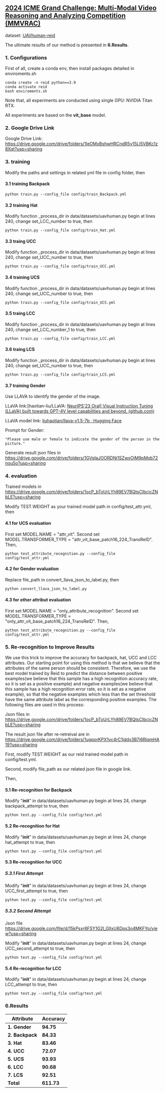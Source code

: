 ## [2024 ICME Grand Challenge: Multi-Modal Video Reasoning and Analyzing Competition (MMVRAC)](https://sutdcv.github.io/MMVRAC/)

dataset: [UAVhuman-reid](https://github.com/sutdcv/UAV-Human)

The ultimate results of our method is presented in **6.Results**.

### 1. Configurations
First of all, create a conda env, then install packages detailed in enviroments.sh
```
conda create -n reid python==3.9
conda activate reid
bash enviroments.sh
```

Note that, all experiments are conducted using single GPU: NVIDIA Titan RTX. 

All experiments are based on the **vit_base** model. 

### 2. Google Drive Link

Google Drive Link: https://drive.google.com/drive/folders/1leOMxBshwHRCndR5y15LI5VBKc1z8Xqt?usp=sharing

### 3. training

Modify the paths and settings in related yml file in config folder, then
#### 3.1 training Backpack

```
python train.py --config_file config/train_Backpack.yml
```
#### 3.2 training Hat

Modify function _process_dir in data/datasets/uavhuman.py begin at lines 240, change set_LCC_number to true, then

```
python train.py --config_file config/train_Hat.yml
```
#### 3.3 traing UCC

Modify function _process_dir in data/datasets/uavhuman.py begin at lines 240, change set_UCC_number to true, then

```
python train.py --config_file config/train_UCC.yml
```
#### 3.4 training UCS

Modify function _process_dir in data/datasets/uavhuman.py begin at lines 240, change set_UCC_number to true, then

```
python train.py --config_file config/train_UCS.yml
```
#### 3.5 traing LCC

Modify function _process_dir in data/datasets/uavhuman.py begin at lines 240, change set_LCC_number_1 to true, then

```
python train.py --config_file config/train_LCC.yml
```
#### 3.6 traing LCS

Modify function _process_dir in data/datasets/uavhuman.py begin at lines 240, change set_UCC_number to true, then

```
python train.py --config_file config/train_LCS.yml
```

#### 3.7 training Gender

Use LLAVA to identify the gender of the image.

LLaVA link:[haotian-liu/LLaVA: [NeurIPS'23 Oral\] Visual Instruction Tuning (LLaVA) built towards GPT-4V level capabilities and beyond. (github.com)](https://github.com/haotian-liu/LLaVA)

LLaVA model link: [liuhaotian/llava-v1.5-7b · Hugging Face](https://huggingface.co/liuhaotian/llava-v1.5-7b)

Prompt for Gender:

```
"Please use male or female to indicate the gender of the person in the picture."
```

Generate result json files in https://drive.google.com/drive/folders/1GVqlaJOORDNi1SZwxOjM9pMxb72nou5o?usp=sharing

### 4. evaluation

Trained models in https://drive.google.com/drive/folders/1ocP_bToUrLYh89EV7BQtsCIbcjcZNbLE?usp=sharing

Modify TEST.WEIGHT as your trained model path in config/test_attr.yml, then
#### 4.1 for UCS evaluation
First set MODEL.NAME = "attr_vit".
Second set MODEL.TRANSFORMER_TYPE = "attr_vit_base_patch16_224_TransReID".
Then,  
```
python test_attribute_recognition.py --config_file config/test_attr.yml
```
#### 4.2 for Gender evaluation

Replace file_path in convert_llava_json_to_label.py, then 

```python
python convert_llava_json_to_label.py
```

#### 4.3 for other attribut evaluation

First set MODEL.NAME = "only_attribute_recognition".
Second set MODEL.TRANSFORMER_TYPE = "only_attr_vit_base_patch16_224_TransReID".
Then,  
```
python test_attribute_recognition.py --config_file config/test_attr.yml
```

### 5. Re-recognition to Improve Results

We use this trick to improve the accuracy for backpack, hat, UCC and LCC attributes. Our starting point for using this method is that we believe that the attributes of the same person should be consistent. Therefore, we use the best model trained by Reid to predict the distance between positive examples(we believe that this sample has a high recognition accuracy rate, so it is set as a positive example) and negative examples(we believe that this sample has a high recognition error rate, so it is set as a negative example), so that the negative examples which less than the set threshold have the same attribute label as the corresponding positive examples. The following files are used in this process:

Json files in https://drive.google.com/drive/folders/1ocP_bToUrLYh89EV7BQtsCIbcjcZNbLE?usp=sharing

The result json file after re-retreival are in  https://drive.google.com/drive/folders/1ugporKPX1vc4rC1jddx3B7j6RlqmHA19?usp=sharing

First, modify TEST.WEIGHT as our reid trained model path in config/test.yml.

Second, modify file_path as our related json file in google link.

Then,  

#### 5.1 Re-recognition for Backpack

Modify "__init__" in data/datasets/uavhuman.py begin at lines 24, change backpack_attempt to true, then

```
python test.py --config_file config/test.yml
```

#### 5.2 Re-recognition for Hat

Modify "__init__" in data/datasets/uavhuman.py begin at lines 24, change hat_attempt to true, then

```
python test.py --config_file config/test.yml
```

#### 5.3 Re-recognition for UCC

##### 5.3.1 First Attempt

Modify "__init__" in data/datasets/uavhuman.py begin at lines 24, change UCC_first_attempt to true, then

```
python test.py --config_file config/test.yml
```

##### 5.3.2 Second Attempt

Json file https://drive.google.com/file/d/15kPsxr6FSY1G2l_GllxU6Dps3o4MKFYo/view?usp=sharing

Modify "__init__" in data/datasets/uavhuman.py begin at lines 24, change UCC_second_attempt to true, then

```
python test.py --config_file config/test.yml
```

#### 5.4 Re-recognition for LCC

Modify "__init__" in data/datasets/uavhuman.py begin at lines 24, change LCC_attempt to true, then

```
python test.py --config_file config/test.yml
```

### 6.Results

| **Attribute**   | **Accuracy** |
| --------------- | ------------ |
| **1. Gender**   | **94.75**    |
| **2. Backpack** | **84.33**    |
| **3. Hat**      | **83.46**    |
| **4. UCC**      | **72.07**    |
| **5. UCS**      | **93.93**    |
| **6. LCC**      | **90.68**    |
| **7. LCS**      | **92.51**    |
| **Total**       | **611.73**   |

